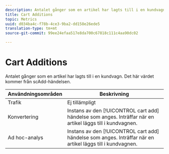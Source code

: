 ```yaml
---
description: Antalet gånger som en artikel har lagts till i en kundvagn. Det här värdet kommer från scAdd-händelsen.
title: Cart Additions
topic: Metrics
uuid: d034ba4c-f78b-4ce3-9ba2-dd158e26ede5
translation-type: tm+mt
source-git-commit: 99ee24efaa517e8da700c67818c111c4aa90dc02

---
```



# Cart Additions

Antalet gånger som en artikel har lagts till i en kundvagn. Det här värdet kommer från scAdd-händelsen.

| Användningsområden | Beskrivning |
|---|---|
| Trafik | Ej tillämpligt |
| Konvertering | Instans av den [!UICONTROL cart add] händelse som anges. Inträffar när en artikel läggs till i kundvagnen. |
| Ad hoc-analys | Instans av den [!UICONTROL cart add] händelse som anges. Inträffar när en artikel läggs till i kundvagnen. |

